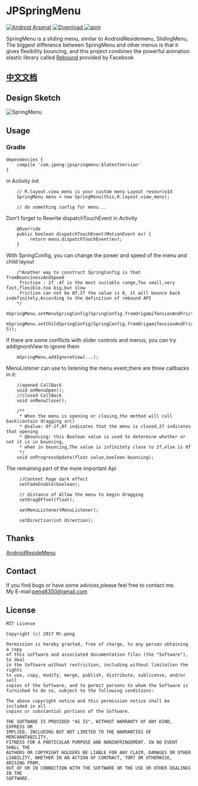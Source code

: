 # JPSpringMenu
[![Android Arsenal](https://img.shields.io/badge/Android%20Arsenal-JPSpringMenu-brightgreen.svg?style=flat)](https://android-arsenal.com/details/1/6240)
 [ ![Download](https://api.bintray.com/packages/peng83508440/maven/jpspringmenu/images/download.svg) ](https://bintray.com/peng83508440/maven/jpspringmenu/_latestVersion)
[![apm](https://img.shields.io/apm/l/vim-mode.svg)]()
<br>

SpringMenu is a sliding menu, similar to AndroidResidemenu, SlidingMenu,
The biggest difference between SpringMenu and other menus is that it gives flexibility bouncing, 
and this project combines the powerful animation elastic library called 
[Rebound](https://github.com/facebook/rebound) provided by Facebook<Br>
## [中文文档](https://github.com/peng8350/JPSpringMenu/blob/master/README_CH.md)

## Design Sketch
![SpringMenu](https://github.com/peng8350/JPSpringMenu/blob/master/art/main.gif)
<br>
## Usage
### Gradle 
```
dependencies {
    compile 'com.jpeng:jpspringmenu:$latestVersion'
}
```
in Activity init
```
    // R.layout.view_menu is your custom menu Layout resourceId
    SpringMenu menu = new SpringMenu(this,R.layout.view_menu);
    
    // do something config for menu...
```
Don't forget to Rewrite dispatchTouchEvent in Activity
```
    @Override
    public boolean dispatchTouchEvent(MotionEvent ev) {
         return menu.dispatchTouchEvent(ev);
    }
```
With SpringConfig, you can change the power and speed of the menu and child layout
```
    /*Another way to construct SpringConfig is that fromBouncinessAndSpeed
     friction : 2f -4f is the most suitable range,Too small,very fast,flexible.too big,but slow
     friction can not be 0f,If the value is 0, it will bounce back indefinitely,According to the definition of rebound API
    */
    mSpringMenu.setMenuSpringConfig(SpringConfig.fromOrigamiTensionAndFriction(20,3));
    mSpringMenu.setChildSpringConfig(SpringConfig.fromOrigamiTensionAndFriction(20, 5));
```
If there are some conflicts with slider controls and menus, you can try 
addIgnoreView to ignore them
```
    mSpringMenu.addIgnoreView(...);
```
MenuListener can use to listening the menu event,there are three callbacks in it:
```
    //opened CallBack
    void onMenuOpen();
    //closed CallBack
    void onMenuClose();
    
    /**
     * When the menu is opening or closing,the method will call back(contain dragging arc)
     * @value: 0f-2f,0f indicates that the menu is closed,2f indicates that opening
     * @bouncing: this Boolean value is used to determine whether or not it is in bouncing,
     * when in bouncing,The value is infinitely close to 2f,else is 0f
     */
    void onProgressUpdate(float value,boolean bouncing);

```
The remaining part of the more important Api
```
     //Content Page dark effect
     setFadeEnable(boolean);
     
     // distance of Allow the menu to begin dragging
     setDragOffset(float);
     
     setMenuListener(MenuListener);
     
     setDirection(int direction);
```


## Thanks
[AndroidResideMenu](https://github.com/SpecialCyCi/AndroidResideMenu)

## Contact
If you find bugs or have some advices,please feel free to contact me.<br>
My E-mail:peng8350@gmail.com

## License
```
MIT License

Copyright (c) 2017 Mr.peng

Permission is hereby granted, free of charge, to any person obtaining a copy
of this software and associated documentation files (the "Software"), to deal
in the Software without restriction, including without limitation the rights
to use, copy, modify, merge, publish, distribute, sublicense, and/or sell
copies of the Software, and to permit persons to whom the Software is
furnished to do so, subject to the following conditions:

The above copyright notice and this permission notice shall be included in all
copies or substantial portions of the Software.

THE SOFTWARE IS PROVIDED "AS IS", WITHOUT WARRANTY OF ANY KIND, EXPRESS OR
IMPLIED, INCLUDING BUT NOT LIMITED TO THE WARRANTIES OF MERCHANTABILITY,
FITNESS FOR A PARTICULAR PURPOSE AND NONINFRINGEMENT. IN NO EVENT SHALL THE
AUTHORS OR COPYRIGHT HOLDERS BE LIABLE FOR ANY CLAIM, DAMAGES OR OTHER
LIABILITY, WHETHER IN AN ACTION OF CONTRACT, TORT OR OTHERWISE, ARISING FROM,
OUT OF OR IN CONNECTION WITH THE SOFTWARE OR THE USE OR OTHER DEALINGS IN THE
SOFTWARE.
```